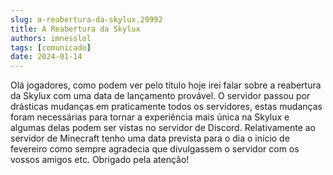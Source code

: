 ```yaml
---
slug: a-reabertura-da-skylux.29992
title: A Reabertura da Skylux
authors: imnesslol
tags: [comunicado]
date: 2024-01-14
---
```


Olá jogadores, como podem ver pelo título hoje irei falar sobre a reabertura da Skylux com uma data de lançamento provável. O servidor passou por drásticas mudanças em praticamente todos os servidores, estas mudanças foram necessárias para tornar a experiência mais única na Skylux e algumas delas podem ser vistas no servidor de Discord. Relativamente ao servidor de Minecraft tenho uma data prevista para o dia o início de fevereiro como sempre agradecia que divulgassem o servidor com os vossos amigos etc. Obrigado pela atenção!